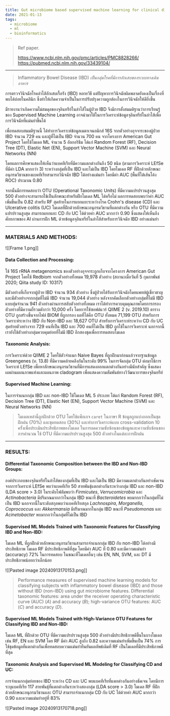 ```yaml
---
title: Gut microbiome based supervised machine learning for clinical diagnosis of inflammatory bowel diseases
date: 2021-01-13
tags:
  - microbiome
  - ml
  - bioinformatics
---
```


> Ref paper.
> 
> https://www.ncbi.nlm.nih.gov/pmc/articles/PMC8828266/
> https://pubmed.ncbi.nlm.nih.gov/33439104/

---
> Inflammatory Bowel Disease (IBD) _เป็นกลุ่มโรคที่มีการอักเสบของระบบทางเดินอาหาร_

การตรวจวินิจฉัยโรคลำไส้อักเสบเรื้อรัง (IBD) หลายวิธี แต่ปัญหาการวินิจฉัยผิดพลาดยังคงเป็นเรื่องที่พบได้บ่อยในคลินิก ซึ่งทำให้เกิดความจำเป็นในการปรับปรุงความถูกต้องในการวินิจฉัยให้ดียิ่งขึ้น 

มีรายงานว่าเกิดความไม่สมดุลของจุลินทรีย์ในลำไส้ในผู้ป่วย IBD จึงมีการตั้งสมมติฐานว่าการเรียนรู้ของ Supervised Machine Learning อาจนำมาใช้ในการวิเคราะห์ข้อมูลจุลินทรีย์ในลำไส้เพื่อการวินิจฉัยที่แม่นยำขึ้นได้ 

เพื่อทดสอบสมมติฐานนี้ ได้ทำการวิเคราะห์ข้อมูลเมตาเจนอมิกส์ 16S จากตัวอย่างอุจจาระของผู้ป่วย IBD จำนวน 729 คน และผู้ที่ไม่เป็น IBD จำนวน 700 คน จากโครงการ American Gut Project โดยใช้โมเดล ML จำนวน 5 อัลกอริธึม ได้แก่ Random Forest (RF), Decision Tree (DT), Elastic Net (EN), Support Vector Machine (SVM) และ Neural Networks (NN) 

โดยผลการศึกษาแสดงให้เห็นว่าแบคทีเรียที่มีความแตกต่างกันถึง 50 ชนิด (ตามการวิเคราะห์ LEfSe ที่มีค่า LDA มากกว่า 3) ระหว่างกลุ่มที่เป็น IBD และไม่เป็น IBD โดยโมเดล RF ที่ฝึกด้วยลักษณะอนุกรมวิธานของแบคทีเรียสามารถวินิจฉัย IBD ได้อย่างแม่นยำ โดยมีค่า AUC (พื้นที่ใต้เส้นโค้ง ROC) ประมาณ 0.80 

จากนั้นมีการทดสอบว่า OTU (Operational Taxonomic Units) ที่มีความแปรปรวนสูงสุด 500 ตัวอย่างจะสามารถใช้เป็นลักษณะสำหรับฝึกโมเดล ML ได้หรือไม่ ผลการทดสอบพบว่าค่า AUC เพิ่มขึ้นเป็น 0.82 สำหรับ RF สุดท้ายในการแยกแยะระหว่างโรค Crohn's disease (CD) และ Ulcerative colitis (UC) โมเดลที่ฝึกด้วยลักษณะอนุกรมวิธานที่แตกต่างกัน หรือ OTU ที่มีความแปรปรวนสูงสุด สามารถแยกแยะ CD กับ UC ได้ด้วยค่า AUC มากกว่า 0.90 ซึ่งแสดงให้เห็นถึงศักยภาพของ AI ผ่านการฝึก ML ด้วยข้อมูลจุลินทรีย์ในลำไส้สำหรับการวินิจฉัย IBD อย่างแม่นยำ

---
### MATERIALS AND METHODS:

![[Frame 1.png]]
#### Data Collection and Processing:

ใช้ 16S rRNA metagenomics ของตัวอย่างอุจจาระถูกเก็บจากโครงการ American Gut Project โดยใช้ Redbiom จากตัวอย่างทั้งหมด 19,978 ตัวอย่าง (สถานะเมื่อวันที่ 5 กุมภาพันธ์ 2020; Qiita study ID: 10317) 

มีตัวอย่างที่เก็บจากผู้ป่วย IBD จำนวน 934 ตัวอย่าง ซึ่งผู้ป่วยได้รับการวินิจฉัยโดยแพทย์ผู้เชี่ยวชาญ และมีตัวอย่างจากกลุ่มที่ไม่มี IBD จำนวน 19,044 ตัวอย่าง หลังจากคัดเลือกตัวอย่างกลุ่มที่ไม่มี IBD แบบสุ่มจำนวน 941 ตัวอย่างผ่านการสลับตัวอย่างทั้งหมด เราได้ทำการควบคุมคุณภาพโดยการกรองตัวอย่างที่มีความถี่รวมต่ำกว่า 10,000 ครั้ง โดยการใช้ซอฟต์แวร์ QIIME 2 (v. 2019.10) ตาราง OTU ถูกสร้างขึ้นจากไฟล์ BIOM ที่ถูกกรอง ผลที่ได้คือ OTU ทั้งหมด 71,199 OTU สำหรับการวิเคราะห์ระหว่าง IBD กับ Non-IBD และ 18,627 OTU สำหรับการวิเคราะห์ระหว่าง CD กับ UC สุดท้ายตัวอย่างจาก 729 คนที่เป็น IBD และ 700 คนที่ไม่เป็น IBD ถูกใช้ในการวิเคราะห์ นอกจากนี้เรายังใช้ตัวอย่างกลุ่มควบคุมย่อยที่ไม่มี IBD อีกสองชุดเพื่อการทดสอบโมเดล

#### Taxonomic Analysis:

การวิเคราะห์ด้วย QIIME 2 โดยใช้ตัวจำแนก Naive Bayes ที่ถูกฝึกมาก่อนแล้วจากฐานข้อมูล Greengenes (v. 13.8) ที่มีความคล้ายคลึงกันในระดับ 99% ในการจัดกลุ่ม OTU ต่อมาใช้การวิเคราะห์ LEfSe เพื่อหาลักษณะอนุกรมวิธานที่มีการแสดงออกแตกต่างกันอย่างมีนัยสำคัญ ซึ่งแสดงผลผ่านแผนภาพแท่งและแผนภาพ cladogram เพื่อแสดงความสัมพันธ์ทางวิวัฒนาการของจุลินทรีย์

#### Supervised Machine Learning:

ในการจำแนกกลุ่ม IBD และ non-IBD ใช้โมเดล ML 5 ประเภท ได้แก่ Random Forest (RF), Decision Tree (DT), Elastic Net (EN), Support Vector Machine (SVM) และ Neural Networks (NN) 

> โมเดลเหล่านี้ถูกฝึกด้วย OTU โดยใช้แพ็กเกจ `caret` ในภาษา R ข้อมูลถูกแบ่งออกเป็นชุดฝึกฝน (70%) และชุดทดสอบ (30%) และทำการวิเคราะห์แบบ cross-validation 10 ครั้งเพื่อประเมินประสิทธิภาพของโมเดล ในการลดความซับซ้อนของข้อมูลและความซับซ้อนของการคำนวณ ใช้ OTU ที่มีความแปรปรวนสูงสุด 500 ตัวอย่างในแต่ละการฝึกฝน

---
### RESULTS:

#### Differential Taxonomic Composition between the IBD and Non-IBD Groups:

องค์ประกอบของจุลินทรีย์ในลำไส้ของกลุ่มที่เป็น IBD และไม่เป็น IBD มีความแตกต่างกันอย่างชัดเจน จากการวิเคราะห์ LEfSe พบว่าแบคทีเรีย 50 สายพันธุ์แตกต่างกันระหว่างกลุ่ม IBD และ non-IBD (LDA score > 3.0) ในระดับไฟลัมพบว่า _Firmicutes_, _Verrucomicrobia_ และ _Actinobacteria_ มีปริมาณมากกว่าในกลุ่ม IBD ขณะที่ _Bacteroidetes_ พบมากกว่าในกลุ่มที่ไม่เป็น IBD นอกจากนี้ในระดับสกุลพบว่าแบคทีเรียสกุล _Lachnospira_, _Morganella_, _Coprococcus_ และ _Akkermansia_ มีปริมาณมากในกลุ่ม IBD ขณะที่ _Pseudomonas_ และ _Acinetobacter_ พบมากกว่าในกลุ่มที่ไม่เป็น IBD

#### Supervised ML Models Trained with Taxonomic Features for Classifying IBD and Non-IBD:

โมเดล ML ที่ถูกฝึกด้วยลักษณะอนุกรมวิธานสามารถจำแนกกลุ่ม IBD กับ non-IBD ได้อย่างมีประสิทธิภาพ โมเดล RF มีประสิทธิภาพดีที่สุด โดยมีค่า AUC ที่ 0.80 และมีความแม่นยำ (accuracy) 72% ในการทดสอบ ในขณะที่โมเดลอื่นๆ เช่น EN, NN, SVM, และ DT มีประสิทธิภาพน้อยกว่าเล็กน้อย

![[Pasted image 20240913170153.png]]
> Performance measures of supervised machine learning models for classifying subjects with inflammatory bowel disease (IBD) and those without IBD (non-IBD) using gut microbiome features. Differential taxonomic features: area under the receiver operating characteristic curve (AUC) (_A_) and accuracy (_B_); high-variance OTU features: AUC (_C_) and accuracy (_D_). 
#### Supervised ML Models Trained with High-Variance OTU Features for Classifying IBD and Non-IBD:

โมเดล ML ที่ฝึกด้วย OTU ที่มีความแปรปรวนสูงสุด 500 ตัวอย่างมีประสิทธิภาพดีขึ้นในบางโมเดล เช่น RF, EN และ SVM โดย RF มีค่า AUC สูงถึง 0.82 และความแม่นยำเพิ่มขึ้นเป็น 74% การใช้ชุดข้อมูลที่แตกต่างกันเพื่อทดสอบความแม่นยำยืนยันผลลัพธ์เดิมที่ RF เป็นโมเดลที่มีประสิทธิภาพดีที่สุด

#### Taxonomic Analysis and Supervised ML Modeling for Classifying CD and UC:

การจำแนกกลุ่มย่อยของ IBD ระหว่าง CD และ UC พบแบคทีเรียที่แตกต่างกันอย่างชัดเจน โดยมีการระบุแบคทีเรีย 117 สายพันธุ์ที่แตกต่างกันระหว่างสองกลุ่ม (LDA score > 3.0) โมเดล RF ที่ฝึกด้วยลักษณะอนุกรมวิธานและ OTU สามารถจำแนกกลุ่ม CD กับ UC ได้ด้วยค่า AUC มากกว่า 0.90 และความแม่นยำอยู่ที่ 83%

![[Pasted image 20240913170718.png]]